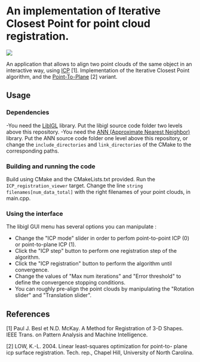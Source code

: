 # An implementation of Iterative Closest Point for point cloud registration.

![](media/giphy.gif)

An application that allows to align two point clouds of the same object in an interactive way, using [ICP](http://www-evasion.inrialpes.fr/people/Franck.Hetroy/Teaching/ProjetsImage/2007/Bib/besl_mckay-pami1992.pdf) [1].
Implementation of the Iterative Closest Point algorithm, and the [Point-To-Plane](https://www.comp.nus.edu.sg/~lowkl/publications/lowk_point-to-plane_icp_techrep.pdf) [2] variant.


## Usage
### Dependencies
-You need the [LibIGL](https://github.com/libigl/libigl) library. Put the libigl source code folder two levels above this repository.
-You need the [ANN (Approximate Nearest Neighbor)](https://www.cs.umd.edu/~mount/ANN/) library. Put the ANN source code folder one level above this repository, or change the ```include_directories``` and ```link_directories``` of the CMake to the corresponding paths.

### Building and running the code
Build using CMake and the CMakeLists.txt provided.
Run the ```ICP_registration_viewer``` target.
Change the line ```string filenames[num_data_total]``` with the right filenames of your point clouds, in main.cpp.

### Using the interface
The libigl GUI menu has several options you can manipulate : 
- Change the "ICP mode" slider in order to perfom point-to-point ICP (0) or point-to-plane ICP (1).
- Click the "ICP step" button to perform one registration step of the algorithm.
- Click the "ICP registration" button to perform the algorithm until convergence.
- Change the values of "Max num iterations" and "Error threshold" to define the convergence stopping conditions.
- You can roughly pre-align the point clouds by manipulating the "Rotation slider" and "Translation slider".


## References
[1] Paul J. Besl et N.D. McKay. A Method for Registration of 3-D Shapes. IEEE Trans. on Pattern Analysis and Machine Intelligence.

[2] LOW, K.-L. 2004. Linear least-squares optimization for point-to- plane icp surface registration.
Tech. rep., Chapel Hill, University of North Carolina.
